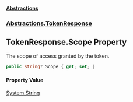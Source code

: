 #### [Abstractions](../../index.md 'index')
### [Abstractions](../index.md 'Abstractions').[TokenResponse](index.md 'Abstractions\.TokenResponse')

## TokenResponse\.Scope Property

The scope of access granted by the token\.

```csharp
public string? Scope { get; set; }
```

#### Property Value
[System\.String](https://learn.microsoft.com/en-us/dotnet/api/system.string 'System\.String')